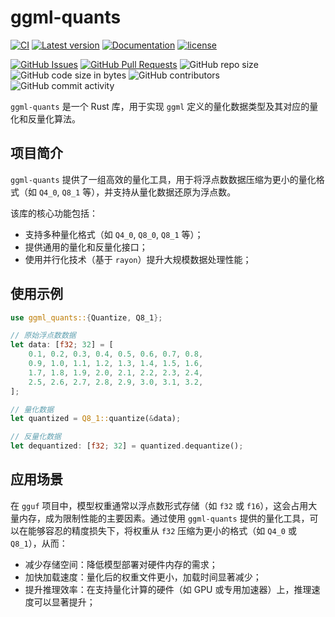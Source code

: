 ﻿# ggml-quants

[![CI](https://github.com/InfiniTensor/gguf/actions/workflows/build.yml/badge.svg?branch=main)](https://github.com/InfiniTensor/gguf/actions)
[![Latest version](https://img.shields.io/crates/v/ggml-quants.svg)](https://crates.io/crates/ggml-quants)
[![Documentation](https://docs.rs/ggml-quants/badge.svg)](https://docs.rs/ggml-quants)
[![license](https://img.shields.io/github/license/InfiniTensor/gguf)](https://mit-license.org/)

[![GitHub Issues](https://img.shields.io/github/issues/InfiniTensor/gguf)](https://github.com/InfiniTensor/gguf/issues)
[![GitHub Pull Requests](https://img.shields.io/github/issues-pr/InfiniTensor/gguf)](https://github.com/InfiniTensor/gguf/pulls)
![GitHub repo size](https://img.shields.io/github/repo-size/InfiniTensor/gguf)
![GitHub code size in bytes](https://img.shields.io/github/languages/code-size/InfiniTensor/gguf)
![GitHub contributors](https://img.shields.io/github/contributors/InfiniTensor/gguf)
![GitHub commit activity](https://img.shields.io/github/commit-activity/m/InfiniTensor/gguf)

`ggml-quants` 是一个 Rust 库，用于实现 `ggml` 定义的量化数据类型及其对应的量化和反量化算法。


## 项目简介

`ggml-quants` 提供了一组高效的量化工具，用于将浮点数数据压缩为更小的量化格式（如 `Q4_0`, `Q8_1` 等），并支持从量化数据还原为浮点数。  

该库的核心功能包括：
- 支持多种量化格式（如 `Q4_0`, `Q8_0`, `Q8_1` 等）；
- 提供通用的量化和反量化接口；
- 使用并行化技术（基于 `rayon`）提升大规模数据处理性能；

## 使用示例

```rust
use ggml_quants::{Quantize, Q8_1};

// 原始浮点数数据
let data: [f32; 32] = [
    0.1, 0.2, 0.3, 0.4, 0.5, 0.6, 0.7, 0.8,
    0.9, 1.0, 1.1, 1.2, 1.3, 1.4, 1.5, 1.6,
    1.7, 1.8, 1.9, 2.0, 2.1, 2.2, 2.3, 2.4,
    2.5, 2.6, 2.7, 2.8, 2.9, 3.0, 3.1, 3.2,
];

// 量化数据
let quantized = Q8_1::quantize(&data);

// 反量化数据
let dequantized: [f32; 32] = quantized.dequantize();
```

## 应用场景

在 `gguf` 项目中，模型权重通常以浮点数形式存储（如 `f32` 或 `f16`），这会占用大量内存，成为限制性能的主要因素。通过使用 `ggml-quants` 提供的量化工具，可以在能够容忍的精度损失下，将权重从 `f32` 压缩为更小的格式（如 `Q4_0` 或 `Q8_1`），从而：

- 减少存储空间：降低模型部署对硬件内存的需求；
- 加快加载速度：量化后的权重文件更小，加载时间显著减少；
- 提升推理效率：在支持量化计算的硬件（如 GPU 或专用加速器）上，推理速度可以显著提升；
